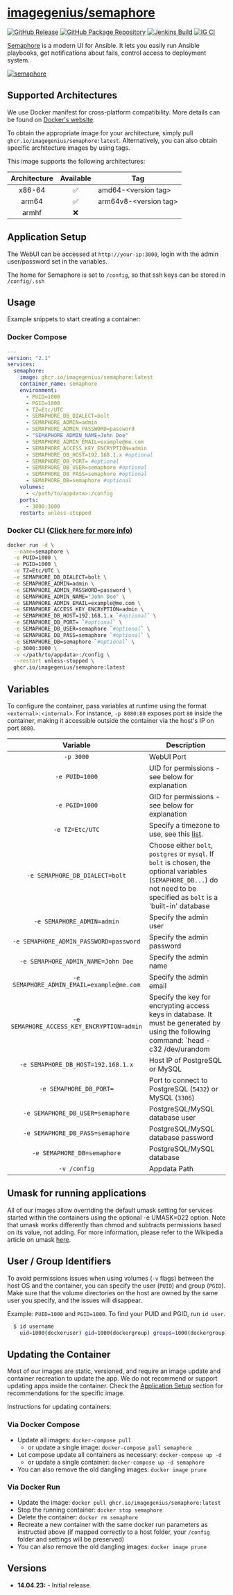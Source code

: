 <!-- DO NOT EDIT THIS FILE MANUALLY  -->

# [imagegenius/semaphore](https://github.com/imagegenius/docker-semaphore)

[![GitHub Release](https://img.shields.io/github/release/imagegenius/docker-semaphore.svg?color=007EC6&labelColor=555555&logoColor=ffffff&style=for-the-badge&logo=github)](https://github.com/imagegenius/docker-semaphore/releases)
[![GitHub Package Repository](https://shields.io/badge/GitHub%20Package-blue?logo=github&logoColor=ffffff&style=for-the-badge)](https://github.com/imagegenius/docker-semaphore/packages)
[![Jenkins Build](https://img.shields.io/jenkins/build?labelColor=555555&logoColor=ffffff&style=for-the-badge&jobUrl=https%3A%2F%2Fci.imagegenius.io%2Fjob%2FDocker-Pipeline-Builders%2Fjob%2Fdocker-semaphore%2Fjob%2Fmain%2F&logo=jenkins)](https://ci.imagegenius.io/job/Docker-Pipeline-Builders/job/docker-semaphore/job/main/)
[![IG CI](https://img.shields.io/badge/dynamic/yaml?color=007EC6&labelColor=555555&logoColor=ffffff&style=for-the-badge&label=CI&query=CI&url=https%3A%2F%2Fci-tests.imagegenius.io%2Fsemaphore%2Flatest-main%2Fci-status.yml)](https://ci-tests.imagegenius.io/semaphore/latest-main/index.html)

[Semaphore](https://ansible-semaphore.com/) is a modern UI for Ansible. It lets you easily run Ansible playbooks, get notifications about fails, control access to deployment system.

[![semaphore](https://raw.githubusercontent.com/imagegenius/templates/main/unraid/img/semaphore.png)](https://ansible-semaphore.com/)

## Supported Architectures

We use Docker manifest for cross-platform compatibility. More details can be found on [Docker's website](https://github.com/docker/distribution/blob/master/docs/spec/manifest-v2-2.md#manifest-list).

To obtain the appropriate image for your architecture, simply pull `ghcr.io/imagegenius/semaphore:latest`. Alternatively, you can also obtain specific architecture images by using tags.

This image supports the following architectures:

| Architecture | Available | Tag |
| :----: | :----: | ---- |
| x86-64 | ✅ | amd64-\<version tag\> |
| arm64 | ✅ | arm64v8-\<version tag\> |
| armhf | ❌ | |

## Application Setup

The WebUI can be accessed at `http://your-ip:3000`, login with the admin user/password set in the variables.

The home for Semaphore is set to `/config`, so that ssh keys can be stored in `/config/.ssh`

## Usage

Example snippets to start creating a container:

### Docker Compose

```yaml
---
version: "2.1"
services:
  semaphore:
    image: ghcr.io/imagegenius/semaphore:latest
    container_name: semaphore
    environment:
      - PUID=1000
      - PGID=1000
      - TZ=Etc/UTC
      - SEMAPHORE_DB_DIALECT=bolt
      - SEMAPHORE_ADMIN=admin
      - SEMAPHORE_ADMIN_PASSWORD=password
      - "SEMAPHORE_ADMIN_NAME=John Doe"
      - SEMAPHORE_ADMIN_EMAIL=example@me.com
      - SEMAPHORE_ACCESS_KEY_ENCRYPTION=admin
      - SEMAPHORE_DB_HOST=192.168.1.x #optional
      - SEMAPHORE_DB_PORT= #optional
      - SEMAPHORE_DB_USER=semaphore #optional
      - SEMAPHORE_DB_PASS=semaphore #optional
      - SEMAPHORE_DB=semaphore #optional
    volumes:
      - </path/to/appdata>:/config
    ports:
      - 3000:3000
    restart: unless-stopped
```

### Docker CLI ([Click here for more info](https://docs.docker.com/engine/reference/commandline/cli/))

```bash
docker run -d \
  --name=semaphore \
  -e PUID=1000 \
  -e PGID=1000 \
  -e TZ=Etc/UTC \
  -e SEMAPHORE_DB_DIALECT=bolt \
  -e SEMAPHORE_ADMIN=admin \
  -e SEMAPHORE_ADMIN_PASSWORD=password \
  -e SEMAPHORE_ADMIN_NAME="John Doe" \
  -e SEMAPHORE_ADMIN_EMAIL=example@me.com \
  -e SEMAPHORE_ACCESS_KEY_ENCRYPTION=admin \
  -e SEMAPHORE_DB_HOST=192.168.1.x `#optional` \
  -e SEMAPHORE_DB_PORT= `#optional` \
  -e SEMAPHORE_DB_USER=semaphore `#optional` \
  -e SEMAPHORE_DB_PASS=semaphore `#optional` \
  -e SEMAPHORE_DB=semaphore `#optional` \
  -p 3000:3000 \
  -v </path/to/appdata>:/config \
  --restart unless-stopped \
  ghcr.io/imagegenius/semaphore:latest

```

## Variables

To configure the container, pass variables at runtime using the format `<external>:<internal>`. For instance, `-p 8080:80` exposes port `80` inside the container, making it accessible outside the container via the host's IP on port `8080`.

| Variable | Description |
| :----: | --- |
| `-p 3000` | WebUI Port |
| `-e PUID=1000` | UID for permissions - see below for explanation |
| `-e PGID=1000` | GID for permissions - see below for explanation |
| `-e TZ=Etc/UTC` | Specify a timezone to use, see this [list](https://en.wikipedia.org/wiki/List_of_tz_database_time_zones#List). |
| `-e SEMAPHORE_DB_DIALECT=bolt` | Choose either `bolt`, `postgres` or `mysql`. If `bolt` is chosen, the optional variables (`SEMAPHORE_DB...`) do not need to be specified as `bolt` is a 'built-in' database |
| `-e SEMAPHORE_ADMIN=admin` | Specify the admin user |
| `-e SEMAPHORE_ADMIN_PASSWORD=password` | Specify the admin password |
| `-e SEMAPHORE_ADMIN_NAME=John Doe` | Specify the admin name |
| `-e SEMAPHORE_ADMIN_EMAIL=example@me.com` | Specify the admin email |
| `-e SEMAPHORE_ACCESS_KEY_ENCRYPTION=admin` | Specify the key for encrypting access keys in database. It must be generated by using the following command: `head -c32 /dev/urandom | base64`. |
| `-e SEMAPHORE_DB_HOST=192.168.1.x` | Host IP of PostgreSQL or MySQL |
| `-e SEMAPHORE_DB_PORT=` | Port to connect to PostgreSQL (`5432`) or MySQL (`3306`) |
| `-e SEMAPHORE_DB_USER=semaphore` | PostgreSQL/MySQL database user |
| `-e SEMAPHORE_DB_PASS=semaphore` | PostgreSQL/MySQL database password |
| `-e SEMAPHORE_DB=semaphore` | PostgreSQL/MySQL database |
| `-v /config` | Appdata Path |

## Umask for running applications

All of our images allow overriding the default umask setting for services started within the containers using the optional -e UMASK=022 option. Note that umask works differently than chmod and subtracts permissions based on its value, not adding. For more information, please refer to the Wikipedia article on umask [here](https://en.wikipedia.org/wiki/Umask).

## User / Group Identifiers

To avoid permissions issues when using volumes (`-v` flags) between the host OS and the container, you can specify the user (`PUID`) and group (`PGID`). Make sure that the volume directories on the host are owned by the same user you specify, and the issues will disappear.

Example: `PUID=1000` and `PGID=1000`. To find your PUID and PGID, run `id user`.

```bash
  $ id username
    uid=1000(dockeruser) gid=1000(dockergroup) groups=1000(dockergroup)
```

## Updating the Container

Most of our images are static, versioned, and require an image update and container recreation to update the app. We do not recommend or support updating apps inside the container. Check the [Application Setup](#application-setup) section for recommendations for the specific image.

Instructions for updating containers:

### Via Docker Compose

* Update all images: `docker-compose pull`
  * or update a single image: `docker-compose pull semaphore`
* Let compose update all containers as necessary: `docker-compose up -d`
  * or update a single container: `docker-compose up -d semaphore`
* You can also remove the old dangling images: `docker image prune`

### Via Docker Run

* Update the image: `docker pull ghcr.io/imagegenius/semaphore:latest`
* Stop the running container: `docker stop semaphore`
* Delete the container: `docker rm semaphore`
* Recreate a new container with the same docker run parameters as instructed above (if mapped correctly to a host folder, your `/config` folder and settings will be preserved)
* You can also remove the old dangling images: `docker image prune`

## Versions

* **14.04.23:** - Initial release.
